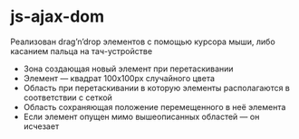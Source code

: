 # js-ajax-dom

Реализован drag’n’drop элементов с помощью курсора мыши, либо касанием пальца на тач-устройстве
- Зона создающая новый элемент при перетаскивании
- Элемент — квадрат 100х100px случайного цвета
- Область при перетаскивании в которую элементы располагаются в соответствии с сеткой
- Область сохраняющая положение перемещенного в неё элемента
- Если элемент опущен мимо вышеописанных областей — он исчезает

